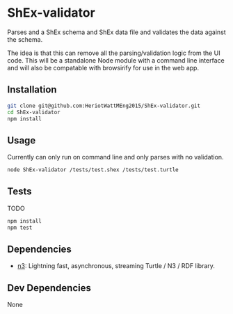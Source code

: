 # ShEx-validator 

Parses and a ShEx schema and ShEx data file and validates the data against the schema.

The idea is that this can remove all the parsing/validation logic from the UI code. This will be a standalone Node module with a command line interface and will also be compatable with browsirify for use in the web app.

## Installation

```sh
git clone git@github.com:HeriotWattMEng2015/ShEx-validator.git
cd ShEx-validator
npm install
```


## Usage
Currently can only run on command line and only parses with no validation.
```sh
node ShEx-validator /tests/test.shex /tests/test.turtle
```

## Tests
TODO

```sh
npm install
npm test
```

## Dependencies

- [n3](https://github.com/RubenVerborgh/N3.js): Lightning fast, asynchronous, streaming Turtle / N3 / RDF library.

## Dev Dependencies


None
